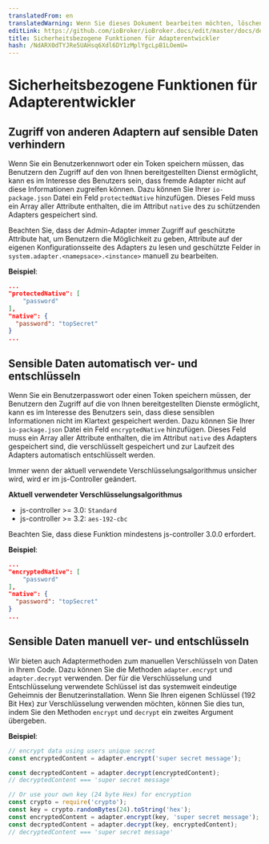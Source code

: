 ```yaml
---
translatedFrom: en
translatedWarning: Wenn Sie dieses Dokument bearbeiten möchten, löschen Sie bitte das Feld "translationsFrom". Andernfalls wird dieses Dokument automatisch erneut übersetzt
editLink: https://github.com/ioBroker/ioBroker.docs/edit/master/docs/de/dev/adaptersecurity.md
title: Sicherheitsbezogene Funktionen für Adapterentwickler
hash: /NdARX0dTYJRe5UAHsq6Xdl6DY1zMplYgcLpB1LOemU=
---
```

# Sicherheitsbezogene Funktionen für Adapterentwickler
## Zugriff von anderen Adaptern auf sensible Daten verhindern
Wenn Sie ein Benutzerkennwort oder ein Token speichern müssen, das Benutzern den Zugriff auf den von Ihnen bereitgestellten Dienst ermöglicht, kann es im Interesse des Benutzers sein, dass fremde Adapter nicht auf diese Informationen zugreifen können.
Dazu können Sie Ihrer `io-package.json` Datei ein Feld `protectedNative` hinzufügen. Dieses Feld muss ein Array aller Attribute enthalten, die im Attribut `native` des zu schützenden Adapters gespeichert sind.

Beachten Sie, dass der Admin-Adapter immer Zugriff auf geschützte Attribute hat, um Benutzern die Möglichkeit zu geben, Attribute auf der eigenen Konfigurationsseite des Adapters zu lesen und geschützte Felder in `system.adapter.<namepsace>.<instance>` manuell zu bearbeiten.

__Beispiel__:

```json
...
"protectedNative": [
    "password"
],
"native": {
  "password": "topSecret"
}
...
```

## Sensible Daten automatisch ver- und entschlüsseln
Wenn Sie ein Benutzerpasswort oder einen Token speichern müssen, der Benutzern den Zugriff auf die von Ihnen bereitgestellten Dienste ermöglicht, kann es im Interesse des Benutzers sein, dass diese sensiblen Informationen nicht im Klartext gespeichert werden.
Dazu können Sie Ihrer `io-package.json` Datei ein Feld `encryptedNative` hinzufügen. Dieses Feld muss ein Array aller Attribute enthalten, die im Attribut `native` des Adapters gespeichert sind, die verschlüsselt gespeichert und zur Laufzeit des Adapters automatisch entschlüsselt werden.

Immer wenn der aktuell verwendete Verschlüsselungsalgorithmus unsicher wird, wird er im js-Controller geändert.

__Aktuell verwendeter Verschlüsselungsalgorithmus__

- js-controller >= 3.0: `Standard`
- js-controller >= 3.2: `aes-192-cbc`

Beachten Sie, dass diese Funktion mindestens js-controller 3.0.0 erfordert.

__Beispiel__:

```json
...
"encryptedNative": [
    "password"
],
"native": {
  "password": "topSecret"
}
...
```

## Sensible Daten manuell ver- und entschlüsseln
Wir bieten auch Adaptermethoden zum manuellen Verschlüsseln von Daten in Ihrem Code.
Dazu können Sie die Methoden `adapter.encrypt` und `adapter.decrypt` verwenden. Der für die Verschlüsselung und Entschlüsselung verwendete Schlüssel ist das systemweit eindeutige Geheimnis der Benutzerinstallation. Wenn Sie Ihren eigenen Schlüssel (192 Bit Hex) zur Verschlüsselung verwenden möchten, können Sie dies tun, indem Sie den Methoden `encrypt` und `decrypt` ein zweites Argument übergeben.

__Beispiel__:

```javascript
// encrypt data using users unique secret
const encryptedContent = adapter.encrypt('super secret message');

const decryptedContent = adapter.decrypt(encryptedContent);
// decryptedContent === 'super secret message'

// Or use your own key (24 byte Hex) for encryption
const crypto = require('crypto');
const key = crypto.randomBytes(24).toString('hex');
const encryptedContent = adapter.encrypt(key, 'super secret message');
const decryptedContent = adapter.decrypt(key, encryptedContent);
// decryptedContent === 'super secret message'
```